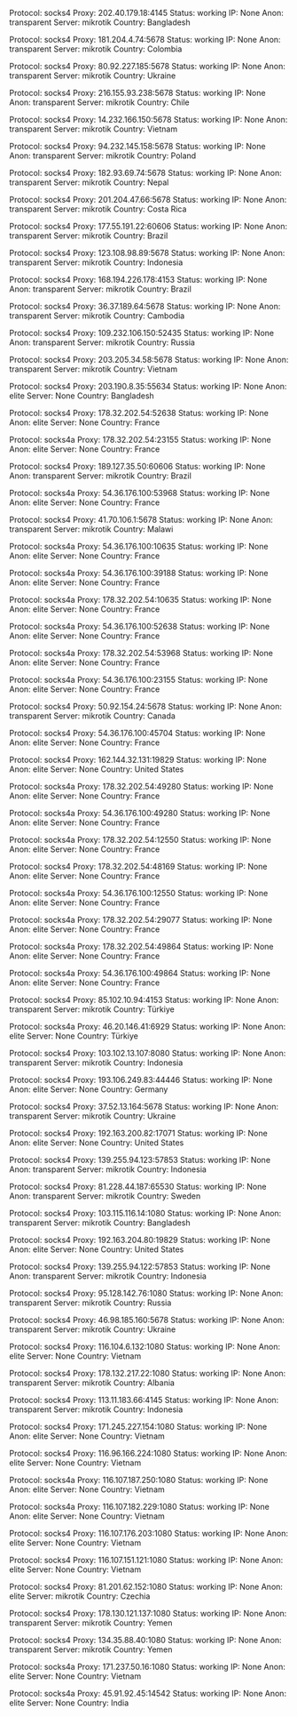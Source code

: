 Protocol: socks4
Proxy: 202.40.179.18:4145
Status: working
IP: None
Anon: transparent
Server: mikrotik
Country: Bangladesh

Protocol: socks4
Proxy: 181.204.4.74:5678
Status: working
IP: None
Anon: transparent
Server: mikrotik
Country: Colombia

Protocol: socks4
Proxy: 80.92.227.185:5678
Status: working
IP: None
Anon: transparent
Server: mikrotik
Country: Ukraine

Protocol: socks4
Proxy: 216.155.93.238:5678
Status: working
IP: None
Anon: transparent
Server: mikrotik
Country: Chile

Protocol: socks4
Proxy: 14.232.166.150:5678
Status: working
IP: None
Anon: transparent
Server: mikrotik
Country: Vietnam

Protocol: socks4
Proxy: 94.232.145.158:5678
Status: working
IP: None
Anon: transparent
Server: mikrotik
Country: Poland

Protocol: socks4
Proxy: 182.93.69.74:5678
Status: working
IP: None
Anon: transparent
Server: mikrotik
Country: Nepal

Protocol: socks4
Proxy: 201.204.47.66:5678
Status: working
IP: None
Anon: transparent
Server: mikrotik
Country: Costa Rica

Protocol: socks4
Proxy: 177.55.191.22:60606
Status: working
IP: None
Anon: transparent
Server: mikrotik
Country: Brazil

Protocol: socks4
Proxy: 123.108.98.89:5678
Status: working
IP: None
Anon: transparent
Server: mikrotik
Country: Indonesia

Protocol: socks4
Proxy: 168.194.226.178:4153
Status: working
IP: None
Anon: transparent
Server: mikrotik
Country: Brazil

Protocol: socks4
Proxy: 36.37.189.64:5678
Status: working
IP: None
Anon: transparent
Server: mikrotik
Country: Cambodia

Protocol: socks4
Proxy: 109.232.106.150:52435
Status: working
IP: None
Anon: transparent
Server: mikrotik
Country: Russia

Protocol: socks4
Proxy: 203.205.34.58:5678
Status: working
IP: None
Anon: transparent
Server: mikrotik
Country: Vietnam

Protocol: socks4
Proxy: 203.190.8.35:55634
Status: working
IP: None
Anon: elite
Server: None
Country: Bangladesh

Protocol: socks4
Proxy: 178.32.202.54:52638
Status: working
IP: None
Anon: elite
Server: None
Country: France

Protocol: socks4a
Proxy: 178.32.202.54:23155
Status: working
IP: None
Anon: elite
Server: None
Country: France

Protocol: socks4
Proxy: 189.127.35.50:60606
Status: working
IP: None
Anon: transparent
Server: mikrotik
Country: Brazil

Protocol: socks4a
Proxy: 54.36.176.100:53968
Status: working
IP: None
Anon: elite
Server: None
Country: France

Protocol: socks4
Proxy: 41.70.106.1:5678
Status: working
IP: None
Anon: transparent
Server: mikrotik
Country: Malawi

Protocol: socks4a
Proxy: 54.36.176.100:10635
Status: working
IP: None
Anon: elite
Server: None
Country: France

Protocol: socks4a
Proxy: 54.36.176.100:39188
Status: working
IP: None
Anon: elite
Server: None
Country: France

Protocol: socks4a
Proxy: 178.32.202.54:10635
Status: working
IP: None
Anon: elite
Server: None
Country: France

Protocol: socks4a
Proxy: 54.36.176.100:52638
Status: working
IP: None
Anon: elite
Server: None
Country: France

Protocol: socks4a
Proxy: 178.32.202.54:53968
Status: working
IP: None
Anon: elite
Server: None
Country: France

Protocol: socks4a
Proxy: 54.36.176.100:23155
Status: working
IP: None
Anon: elite
Server: None
Country: France

Protocol: socks4
Proxy: 50.92.154.24:5678
Status: working
IP: None
Anon: transparent
Server: mikrotik
Country: Canada

Protocol: socks4
Proxy: 54.36.176.100:45704
Status: working
IP: None
Anon: elite
Server: None
Country: France

Protocol: socks4
Proxy: 162.144.32.131:19829
Status: working
IP: None
Anon: elite
Server: None
Country: United States

Protocol: socks4a
Proxy: 178.32.202.54:49280
Status: working
IP: None
Anon: elite
Server: None
Country: France

Protocol: socks4a
Proxy: 54.36.176.100:49280
Status: working
IP: None
Anon: elite
Server: None
Country: France

Protocol: socks4a
Proxy: 178.32.202.54:12550
Status: working
IP: None
Anon: elite
Server: None
Country: France

Protocol: socks4
Proxy: 178.32.202.54:48169
Status: working
IP: None
Anon: elite
Server: None
Country: France

Protocol: socks4a
Proxy: 54.36.176.100:12550
Status: working
IP: None
Anon: elite
Server: None
Country: France

Protocol: socks4a
Proxy: 178.32.202.54:29077
Status: working
IP: None
Anon: elite
Server: None
Country: France

Protocol: socks4a
Proxy: 178.32.202.54:49864
Status: working
IP: None
Anon: elite
Server: None
Country: France

Protocol: socks4a
Proxy: 54.36.176.100:49864
Status: working
IP: None
Anon: elite
Server: None
Country: France

Protocol: socks4
Proxy: 85.102.10.94:4153
Status: working
IP: None
Anon: transparent
Server: mikrotik
Country: Türkiye

Protocol: socks4a
Proxy: 46.20.146.41:6929
Status: working
IP: None
Anon: elite
Server: None
Country: Türkiye

Protocol: socks4
Proxy: 103.102.13.107:8080
Status: working
IP: None
Anon: transparent
Server: mikrotik
Country: Indonesia

Protocol: socks4
Proxy: 193.106.249.83:44446
Status: working
IP: None
Anon: elite
Server: None
Country: Germany

Protocol: socks4
Proxy: 37.52.13.164:5678
Status: working
IP: None
Anon: transparent
Server: mikrotik
Country: Ukraine

Protocol: socks4
Proxy: 192.163.200.82:17071
Status: working
IP: None
Anon: elite
Server: None
Country: United States

Protocol: socks4
Proxy: 139.255.94.123:57853
Status: working
IP: None
Anon: transparent
Server: mikrotik
Country: Indonesia

Protocol: socks4
Proxy: 81.228.44.187:65530
Status: working
IP: None
Anon: transparent
Server: mikrotik
Country: Sweden

Protocol: socks4
Proxy: 103.115.116.14:1080
Status: working
IP: None
Anon: transparent
Server: mikrotik
Country: Bangladesh

Protocol: socks4
Proxy: 192.163.204.80:19829
Status: working
IP: None
Anon: elite
Server: None
Country: United States

Protocol: socks4
Proxy: 139.255.94.122:57853
Status: working
IP: None
Anon: transparent
Server: mikrotik
Country: Indonesia

Protocol: socks4
Proxy: 95.128.142.76:1080
Status: working
IP: None
Anon: transparent
Server: mikrotik
Country: Russia

Protocol: socks4
Proxy: 46.98.185.160:5678
Status: working
IP: None
Anon: transparent
Server: mikrotik
Country: Ukraine

Protocol: socks4
Proxy: 116.104.6.132:1080
Status: working
IP: None
Anon: elite
Server: None
Country: Vietnam

Protocol: socks4
Proxy: 178.132.217.22:1080
Status: working
IP: None
Anon: transparent
Server: mikrotik
Country: Albania

Protocol: socks4
Proxy: 113.11.183.66:4145
Status: working
IP: None
Anon: transparent
Server: mikrotik
Country: Indonesia

Protocol: socks4
Proxy: 171.245.227.154:1080
Status: working
IP: None
Anon: elite
Server: None
Country: Vietnam

Protocol: socks4
Proxy: 116.96.166.224:1080
Status: working
IP: None
Anon: elite
Server: None
Country: Vietnam

Protocol: socks4a
Proxy: 116.107.187.250:1080
Status: working
IP: None
Anon: elite
Server: None
Country: Vietnam

Protocol: socks4a
Proxy: 116.107.182.229:1080
Status: working
IP: None
Anon: elite
Server: None
Country: Vietnam

Protocol: socks4
Proxy: 116.107.176.203:1080
Status: working
IP: None
Anon: elite
Server: None
Country: Vietnam

Protocol: socks4
Proxy: 116.107.151.121:1080
Status: working
IP: None
Anon: elite
Server: None
Country: Vietnam

Protocol: socks4
Proxy: 81.201.62.152:1080
Status: working
IP: None
Anon: elite
Server: mikrotik
Country: Czechia

Protocol: socks4
Proxy: 178.130.121.137:1080
Status: working
IP: None
Anon: transparent
Server: mikrotik
Country: Yemen

Protocol: socks4
Proxy: 134.35.88.40:1080
Status: working
IP: None
Anon: transparent
Server: mikrotik
Country: Yemen

Protocol: socks4a
Proxy: 171.237.50.16:1080
Status: working
IP: None
Anon: elite
Server: None
Country: Vietnam

Protocol: socks4a
Proxy: 45.91.92.45:14542
Status: working
IP: None
Anon: elite
Server: None
Country: India

